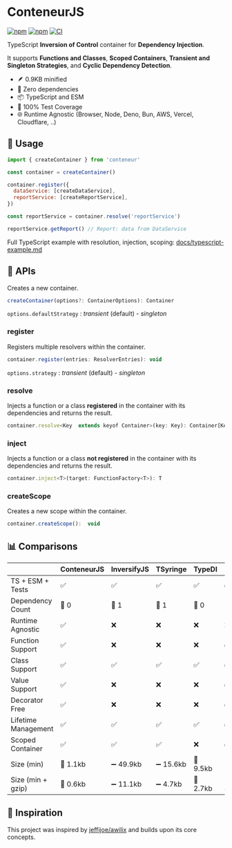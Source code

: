 # ConteneurJS

[![npm](https://img.shields.io/npm/v/conteneur.svg?maxAge=1000)](https://www.npmjs.com/package/conteneur)
[![npm](https://img.shields.io/npm/dt/conteneur.svg?maxAge=1000)](https://www.npmjs.com/package/conteneur)
[![CI](https://github.com/QuentinDutot/conteneur/actions/workflows/ci.yml/badge.svg)](https://github.com/QuentinDutot/conteneur/actions/workflows/ci.yml)

TypeScript **Inversion of Control** container for **Dependency Injection**.

It supports **Functions and Classes**, **Scoped Containers**, **Transient and Singleton Strategies**, and **Cyclic Dependency Detection**.

- 🪶 0.9KB minified
- 🧩 Zero dependencies
- 📦 TypeScript and ESM
- 🧪 100% Test Coverage
- 🌐 Runtime Agnostic (Browser, Node, Deno, Bun, AWS, Vercel, Cloudflare, ..)

## 🚀 Usage

```js
import { createContainer } from 'conteneur'

const container = createContainer()

container.register({
  dataService: [createDataService],
  reportService: [createReportService],
})

const reportService = container.resolve('reportService')

reportService.getReport() // Report: data from DataService
```

Full TypeScript example with resolution, injection, scoping: [docs/typescript-example.md](./docs/typescript-example.md)

## 🔋 APIs

Creates a new container.

```js
createContainer(options?: ContainerOptions): Container
```

`options.defaultStrategy` : *transient* (default) - *singleton*

### register

Registers multiple resolvers within the container.

```js
container.register(entries: ResolverEntries): void
```

`options.strategy` : *transient* (default) - *singleton*

### resolve

Injects a function or a class **registered** in the container with its dependencies and returns the result.

```js
container.resolve<Key  extends keyof Container>(key: Key): Container[Key]
```

### inject

Injects a function or a class **not registered** in the container with its dependencies and returns the result.

```js
container.inject<T>(target: FunctionFactory<T>): T
```

### createScope

Creates a new scope within the container.

```js
container.createScope():  void
```

## 📊 Comparisons
|                     | ConteneurJS | InversifyJS | TSyringe  | TypeDI   | Awilix    |
|---------------------|-------------|-------------|-----------|----------|-----------|
| TS + ESM + Tests    | ✅          | ✅          | ✅        | ✅       | ✅        |
| Dependency Count    | 🥇 0        | 🥈 1        | 🥈 1      | 🥇 0     | 🥉 2      |
| Runtime Agnostic    | ✅          | ❌          | ❌        | ❌       | ❌        |
| Function Support    | ✅          | ❌          | ❌        | ❌       | ✅        |
| Class Support       | ✅          | ✅          | ✅        | ✅       | ✅        |
| Value Support       | ✅          | ❌          | ❌        | ❌       | ✅        |
| Decorator Free      | ✅          | ❌          | ❌        | ❌       | ✅        |
| Lifetime Management | ✅          | ✅          | ✅        | ✅       | ✅        |
| Scoped Container    | ✅          | ✅          | ✅        | ❌       | ✅        |
| Size (min)          | 🥇 1.1kb    | ➖ 49.9kb   | ➖ 15.6kb | 🥈 9.5kb | 🥉 12.5kb |
| Size (min + gzip)   | 🥇 0.6kb    | ➖ 11.1kb   | ➖ 4.7kb  | 🥈 2.7kb | 🥉 4.6kb  |

## 📃 Inspiration

This project was inspired by [jeffijoe/awilix](https://github.com/jeffijoe/awilix) and builds upon its core concepts.
